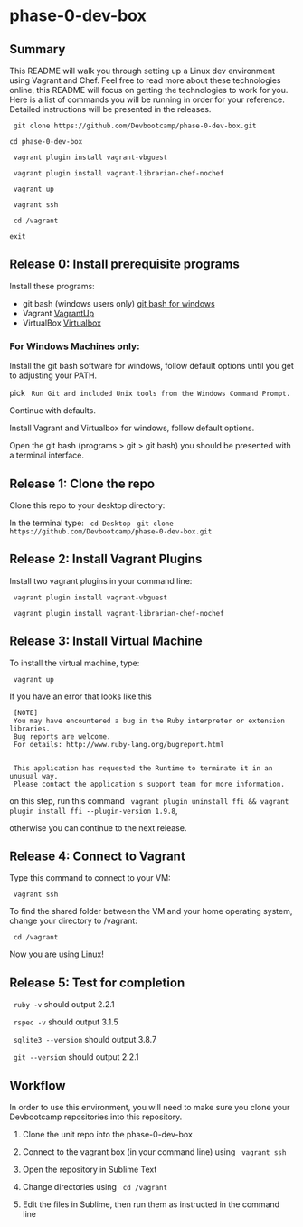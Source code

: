 # phase-0-dev-box

## Summary

This README will walk you through setting up a Linux dev environment using Vagrant and Chef. Feel free to read more about these technologies online, this README will focus on getting the technologies to work for you. Here is a list of commands you will be running in order for your reference. Detailed instructions will be presented in the releases.

``` git clone https://github.com/Devbootcamp/phase-0-dev-box.git```

``` cd phase-0-dev-box ```

``` vagrant plugin install vagrant-vbguest```

``` vagrant plugin install vagrant-librarian-chef-nochef```

``` vagrant up```

``` vagrant ssh```

``` cd /vagrant```

``` exit ```

## Release 0: Install prerequisite programs

Install these programs:
  - git bash (windows users only) [git bash for windows](http://git-scm.com/download/win)
  - Vagrant [VagrantUp](https://www.vagrantup.com/downloads.html)
  - VirtualBox [Virtualbox](https://www.virtualbox.org/wiki/Downloads)

### For Windows Machines only:

Install the git bash software for windows, follow default options until you get to adjusting your PATH.

pick ``` Run Git and included Unix tools from the Windows Command Prompt.```

Continue with defaults.

Install Vagrant and Virtualbox for windows, follow default options.

Open the git bash (programs > git > git bash) you should be presented with a terminal interface.


## Release 1: Clone the repo

Clone this repo to your desktop directory:

In the terminal type:
``` cd Desktop```
``` git clone https://github.com/Devbootcamp/phase-0-dev-box.git```

## Release 2: Install Vagrant Plugins

Install two vagrant plugins in your command line:

``` vagrant plugin install vagrant-vbguest```

``` vagrant plugin install vagrant-librarian-chef-nochef```

## Release 3: Install Virtual Machine

To install the virtual machine, type:

``` vagrant up```

If you have an error that looks like this

```
 [NOTE]
 You may have encountered a bug in the Ruby interpreter or extension libraries.
 Bug reports are welcome.
 For details: http://www.ruby-lang.org/bugreport.html


 This application has requested the Runtime to terminate it in an unusual way.
 Please contact the application's support team for more information.
```


on this step, run this command ``` vagrant plugin uninstall ffi && vagrant plugin install ffi --plugin-version 1.9.8```,

otherwise you can continue to the next release.

## Release 4: Connect to Vagrant
Type this command to connect to your VM:

``` vagrant ssh```

To find the shared folder between the VM and your home operating system, change your directory to /vagrant:

``` cd /vagrant```

Now you are using Linux!

## Release 5: Test for completion

``` ruby -v``` should output 2.2.1

``` rspec -v``` should output 3.1.5

``` sqlite3 --version``` should output 3.8.7

``` git --version``` should output 2.2.1

## Workflow
In order to use this environment, you will need to make sure you clone your Devbootcamp repositories into this repository. 

1. Clone the unit repo into the phase-0-dev-box

2. Connect to the vagrant box (in your command line) using ``` vagrant ssh```

3. Open the repository in Sublime Text

4. Change directories using ``` cd /vagrant```
<!--do they always need to do this to change directories here? It might be good to specify that -->

5. Edit the files in Sublime, then run them as instructed in the command line





